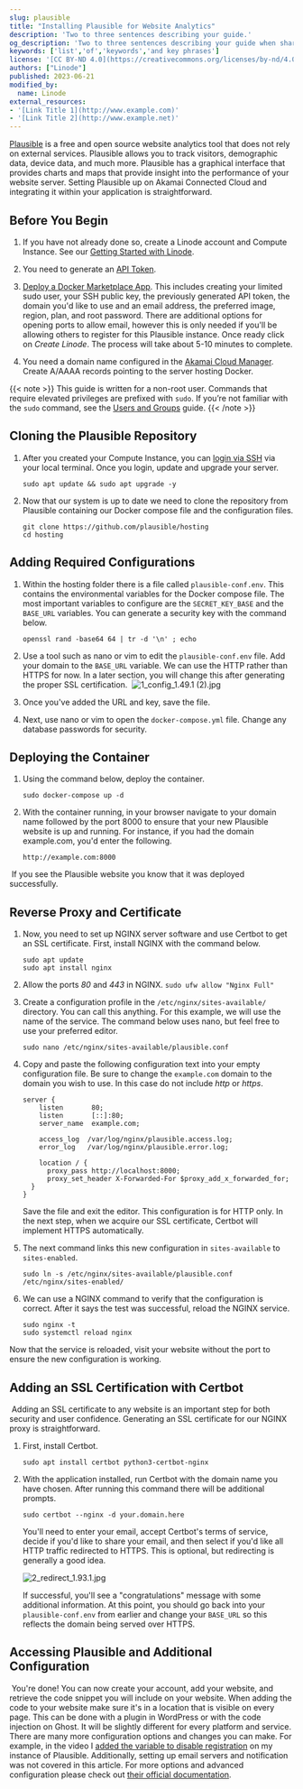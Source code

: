 ```yaml
---
slug: plausible
title: "Installing Plausible for Website Analytics"
description: 'Two to three sentences describing your guide.'
og_description: 'Two to three sentences describing your guide when shared on social media.'
keywords: ['list','of','keywords','and key phrases']
license: '[CC BY-ND 4.0](https://creativecommons.org/licenses/by-nd/4.0)'
authors: ["Linode"]
published: 2023-06-21
modified_by:
  name: Linode
external_resources:
- '[Link Title 1](http://www.example.com)'
- '[Link Title 2](http://www.example.net)'
---
```


[Plausible](https://plausible.io/) is a free and open source website analytics tool that does not rely on external services. Plausible allows you to track visitors, demographic data, device data, and much more. Plausible has a graphical interface that provides charts and maps that provide insight into the performance of your website server. Setting Plausible up on Akamai Connected Cloud and integrating it within your application is straightforward.

## Before You Begin

1.  If you have not already done so, create a Linode account and Compute Instance. See our [Getting Started with Linode](/docs/guides/getting-started/).

1.  You need to generate an [API Token](https://www.linode.com/docs/products/tools/api/guides/manage-api-tokens/).

1.  [Deploy a Docker Marketplace App](/docs/products/tools/marketplace/guides/docker/). This includes creating your limited sudo user, your SSH public key, the previously generated API token, the domain you'd like to use and an email address, the preferred image, region, plan, and root password. There are additional options for opening ports to allow email, however this is only needed if you'll be allowing others to register for this Plausible instance. Once ready click on *Create Linode*. The process will take about 5-10 minutes to complete.

1.  You need a domain name configured in the [Akamai Cloud Manager](https://www.linode.com/docs/products/networking/dns-manager/get-started/). Create A/AAAA records pointing to the server hosting Docker.

{{< note >}}
This guide is written for a non-root user. Commands that require elevated privileges are prefixed with `sudo`. If you’re not familiar with the `sudo` command, see the [Users and Groups](/docs/tools-reference/linux-users-and-groups/) guide.
{{< /note >}}

## Cloning the Plausible Repository

1.  After you created your Compute Instance, you can [login via SSH](/docs/guides/connect-to-server-over-ssh/) via your local terminal. Once you login, update and upgrade your server.

    ```command
    sudo apt update && sudo apt upgrade -y
    ```

1.  Now that our system is up to date we need to clone the repository from Plausible containing our Docker compose file and the configuration files.

    ```command
    git clone https://github.com/plausible/hosting
    cd hosting
    ```

## Adding Required Configurations

1.  Within the hosting folder there is a file called `plausible-conf.env`. This contains the environmental variables for the Docker compose file. The most important variables to configure are the `SECRET_KEY_BASE` and the `BASE_URL` variables. You can generate a security key with the command below.
​
    ```
    openssl rand -base64 64 | tr -d '\n' ; echo
    ```

1.  Use a tool such as nano or vim to edit the `plausible-conf.env` file. Add your domain to the `BASE_URL` variable. We can use the HTTP rather than HTTPS for now. In a later section, you will change this after generating the proper SSL certification.
​
![1_config_1.49.1 (2).jpg](.attachments.31444/1_config_1.49.1%20%282%29.jpg)

1.  Once you've added the URL and key, save the file.

1.  Next, use nano or vim to open the `docker-compose.yml` file. Change any database passwords for security.
​
## Deploying the Container

1.  Using the command below, deploy the container.
​
    ```
    sudo docker-compose up -d
    ```

1.  With the container running, in your browser navigate to your domain name followed by the port 8000 to ensure that your new Plausible website is up and running. For instance, if you had the domain example.com, you'd enter the following.
​
    ```
    http://example.com:8000
    ```
​
    If you see the Plausible website you know that it was deployed successfully.

## Reverse Proxy and Certificate

1.  Now, you need to set up NGINX server software and use Certbot to get an SSL certificate. First, install NGINX with the command below.
​
    ```
    sudo apt update
    sudo apt install nginx
    ```

  1.  Allow the ports *80* and *443* in NGINX.
​
    ```
    sudo ufw allow "Nginx Full"
    ```

1.  Create a configuration profile in the `/etc/nginx/sites-available/` directory. You can call this anything. For this example, we will use the name of the service. The command below uses nano, but feel free to use your preferred editor.
​
    ```
    sudo nano /etc/nginx/sites-available/plausible.conf
    ```

1.  Copy and paste the following configuration text into your empty configuration file. Be sure to change the `example.com` domain to the domain you wish to use. In this case do not include *http* or *https*.
​
    ```code {lang=nginx}
    server {
        listen       80;
        listen       [::]:80;
        server_name  example.com;
    ​
        access_log  /var/log/nginx/plausible.access.log;
        error_log   /var/log/nginx/plausible.error.log;
    ​
        location / {
          proxy_pass http://localhost:8000;
          proxy_set_header X-Forwarded-For $proxy_add_x_forwarded_for;
      }
    }
    ```

    Save the file and exit the editor. This configuration is for HTTP only. In the next step, when we acquire our SSL certificate, Certbot will implement HTTPS automatically.

1.  The next command links this new configuration in `sites-available` to `sites-enabled`.
​
    ```
    sudo ln -s /etc/nginx/sites-available/plausible.conf /etc/nginx/sites-enabled/
    ```

1.  We can use a NGINX command to verify that the configuration is correct. After it says the test was successful, reload the NGINX service.

    ```
    sudo nginx -t
    sudo systemctl reload nginx
    ```

Now that the service is reloaded, visit your website without the port to ensure the new configuration is working.
​
## Adding an SSL Certification with Certbot
​
Adding an SSL certificate to any website is an important step for both security and user confidence. Generating an SSL certificate for our NGINX proxy is straightforward.

1.  First, install Certbot.
​
    ```
    sudo apt install certbot python3-certbot-nginx
    ```

1.  With the application installed, run Certbot with the domain name you have chosen. After running this command there will be additional prompts.

    ```
    sudo certbot --nginx -d your.domain.here
    ```

    You'll need to enter your email, accept Certbot's terms of service, decide if you'd like to share your email, and then select if you'd like all HTTP traffic redirected to HTTPS. This is optional, but redirecting is generally a good idea.

    ![2_redirect_1.93.1.jpg](.attachments.31444/2_redirect_1.93.1.jpg)

    If successful, you'll see a "congratulations" message with some additional information. At this point, you should go back into your `plausible-conf.env` from earlier and change your `BASE_URL` so this reflects the domain being served over HTTPS.
​
## Accessing Plausible and Additional Configuration
​
You're done! You can now create your account, add your website, and retrieve the code snippet you will include on your website. When adding the code to your website make sure it's in a location that is visible on every page. This can be done with a plugin in WordPress or with the code injection on Ghost. It will be slightly different for every platform and service.
​
There are many more configuration options and changes you can make. For example, in the video I [added the variable to disable registration](https://plausible.io/docs/self-hosting-configuration) on my instance of Plausible. Additionally, setting up email servers and notification was not covered in this article. For more options and advanced configuration please check out [their official documentation](https://plausible.io/docs/self-hosting).
